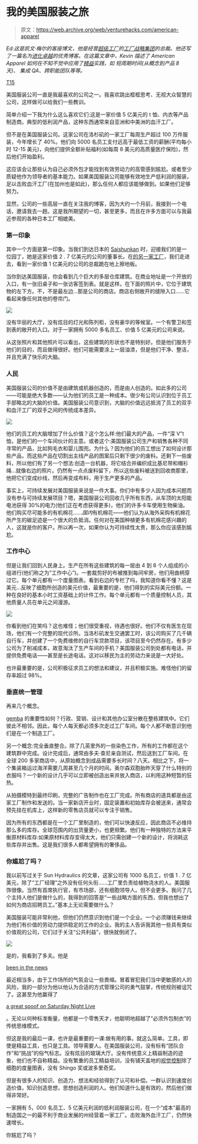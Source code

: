 # 我的美国服装之旅

> 原文：<https://web.archive.org/web/venturehacks.com/american-apparel>

*Ed:这是凯文·梅尔的客座博文，他是经营[超级工厂](https://web.archive.org/web/20221128034448/http://www.superfactory.com/)的[工厂战略集团](https://web.archive.org/web/20221128034448/http://www.factorystrategies.com/)的总裁。他还写了一篇名为[进化卓越](https://web.archive.org/web/20221128034448/http://www.evolvingexcellence.com/)的优秀博客。在这篇文章中，Kevin 描述了 American Apparel 如何在不知不觉中应用了[精益](/web/20221128034448/https://venturehacks.com/archives#lean)实践，如* *短周期时间(从概念到产品 8 天)、* *集成 QA、跨职能团队等等。*

[T15](https://web.archive.org/web/20221128034448/http://americanapparel.net/)

美国服装公司一直是我最喜欢的公司之一。我喜欢跳出框框思考、无视大众智慧的公司，这样做可以给我们一些教训。

简单介绍一下我为什么这么喜欢它们:这是一家价值 5 亿美元的 t 恤、内衣等产品制造商。典型的低利润产品，这种东西通常来自亚洲和中美洲的血汗工厂。

但不是在美国服装公司。这家公司在洛杉矶的一家工厂每周生产超过 100 万件服装，今年增长了 40%。他们向 5000 名员工支付远高于最低工资的薪酬(平均每小时 12-15 美元)，向他们提供全额补贴福利(如每周 8 美元的高质量医疗保险)，然后他们开始盈利。

这应该会让那些认为自己必须外包才能找到有效劳动力的高管感到尴尬。或者至少质疑他作为领导者的基本能力。如果美国服装公司能够有效地生产低利润的服装，足以击败血汗工厂(在加州也是如此)，那么任何人都应该能够做到。如果他们足够努力。

显然，公司的一些高层一直在关注我的博客，因为大约一个月前，我接到一个电话，邀请我去一趟。这是我所期望的一切，甚至更多，而且在许多方面可以与我最近参观的各种日本工厂相媲美。

### 第一印象

其中一个方面是第一印象。当我们到达日本的 [Saishunkan](https://web.archive.org/web/20221128034448/http://www.evolvingexcellence.com/blog/2008/10/jke-day-2-saishunken-cosmetics---customer-care-trumps-a-factory.html) 时，迎接我们的是一位园丁，她是这家价值 2 . 7 亿美元的公司的董事长。在[的另一家工厂](https://web.archive.org/web/20221128034448/http://www.evolvingexcellence.com/blog/2008/10/jke-day-3-hoks---3s-gone-wild.html)，我们走进去，看到一家价值 1 亿美元的公司的总裁跪在地上擦地板。

当你到达美国服装，你会看到几个巨大的多层仓库建筑。在商业地址是一个开放的入口，有一张旧桌子和一张访客签到表。就是这样。在下面的照片中，它位于建筑物的左下方。不，不是最左边…那是公司的商店。商店右侧敞开的缝隙入口……它看起来像任何其他的卷帘门。

![](img/e5670edffb72dc651b7ae964f91f662c.png)

没有华丽的大厅，没有炫目的灯光和陈列柜，没有豪华的等候室。一个有警卫和签到表的敞开的入口。对于一家拥有 5000 多名员工、价值 5 亿美元的公司来说。

从这张照片和其他照片可以看出，这些建筑的形状也不是特别好。但是他们服务于他们的目的，而且做得很好。他们可能需要涂上一层油漆，但是他们干净、整洁，并且充满了快乐的大脑。

### 人民

美国服装公司的价值不是由建筑或机器创造的，而是由人创造的。如此多的公司——可能是绝大多数——认为他们的员工是一种成本。很少有公司认识到位于员工手部略北的大脑的价值。美国服装公司意识到，大脑的价值远远抵消了员工的双手和血汗工厂的双手之间的传统成本差异。

![](img/ade0a260bab663feeb2cd2d1dd381c93.png)

他们的员工的大脑增加了什么价值？这个怎么样:他们最大的产品，一件“深 V”t 恤，是他们的一个车间伙计的主意。或者这个:美国服装公司生产和销售各种不同寻常的产品，比如狗毛衣和婴儿围兜。为什么？因为他们的员工想出了如何设计那些产品，而这些产品在切割出主线产品的图案后只剩下很少的废料。还剩下一些废料，所以他们有了另一个想法:创造一台机器，将它结合并编织成比基尼带和帽衫绳…就像右边的照片。仍然有一点点废料留下，所以这些废料被送到回收商那里，他把它们变成纱线，然后再变成布料，用于生产更多的产品。

事实上，可持续发展对美国服装来说是一件大事。你们中有多少人因为成本问题而没有参与可持续发展项目？嗯，美国服装公司回收几乎所有东西，从车顶的太阳能电池获得 30%的电力(他们正在考虑获得更多)，他们的许多卡车使用生物柴油。他们购买尽可能多的有机棉花……*国内*有机棉花——他们认为从海外采购有机棉花所产生的碳足迹是一个很大的负抵消。任何对在美国种植更多有机棉花感兴趣的人，这就是你的客户。所以再一次，如果你认为可持续性太贵，那么你应该感到尴尬。

### 工作中心

但是让我们回到人民身上。生产在所有这些建筑的每一层由 4 到 8 个人组成的小组进行(他们称之为“工作中心”)。一套裁剪好的布被推到每间牢房，他们用曲柄穿过它。每个单元都有一个度量图表。看到右边的专栏了吗，我知道你看不懂？这是美元…反映了细胞所创造的美元价值，最重要的是，他们得到的实际美元份额。一种在良好的基本小时工资基础上的计件工作。每个单元都有一个质量控制人员，其他质量人员在单元之间漫游。

![](img/f3ced52362daeb1ab24d097e6fe776f9.png)

你看到他们在笑吗？这也难怪；他们很受重视，待遇也很好。他们不仅有医生在现场，他们有一个完整的现代诊所。当洛杉矶发生交通罢工时，该公司购买了几千辆自行车，并创建了一个免费维修的自行车贷款项目，该项目至今仍然存在。有多少公司为了削减成本，故意淘汰了生产车间的手机？美国服装公司到处都有电话，并提供免费电话——甚至是长途电话。这对以移民为主的劳动力来说是一大好处。

也许最重要的是，公司积极征求员工的想法和建议，并且积极实施。难怪他们的留存率超过 98%。

### 垂直统一管理

再来几个概念。

[gemba](https://web.archive.org/web/20221128034448/http://en.wikipedia.org/wiki/Gemba) 的重要性如何？行政、营销、设计和其他办公室分散在整栋建筑中。它们彼此不相邻。因此，每个人每天都必须多次走过工厂车间。每个人都不断意识到他们是在一个制造工厂。

另一个概念:完全垂直整合。除了几英里外的一些染色工作，所有的工作都在这个建筑群中完成。设计完成后，通常由多夫·查尼亲自测试，然后送到工厂车间。在全球 200 多家商店中，从原始概念到成品需要多长时间？八天。相比之下，将一个集装箱运过海洋需要几周甚至几个月的时间。奥尔森双胞胎昨天穿了什么特别的衣服吗？一个新的设计几乎可以立即被创造出来并放入商店，以利用这种短暂的狂热。

从拍摄模特到最终印刷，完整的广告制作也在工厂完成。所有商店的道具都是由这家工厂制作和发送的。当一家新店开业时，固定装置和初始库存会被送来，通常会预先挂在机库上，这样新的零售店员就可以专注于销售。

因为所有的东西都是在一个工厂里制造的，他们可以快速反应，因此商店不必维持那么多的库存。全球范围内的出货量更小，也更频繁。他们有一种独特的方法来平衡原材料库存:如果原材料库存变得太大，他们只需创建一个新的设计，将消耗这些库存并出售。这是我们很多人都希望拥有的奢侈品。

### 你尴尬了吗？

我以前写过关于 Sun Hydraulics 的文章，这家公司有 1000 名员工，价值 1 . 7 亿美元，除了“工厂经理”之外没有任何头衔……工厂里负责给植物浇水的人。美国服饰很像。当然有首席执行官，有市场部，还有细胞领导人。但不会更多。我问了几个主持人他们是做什么的，我得到的回答是“一些战略方面的东西，但我也想出了如何为商店招聘员工。”基本上无论需要做什么？

美国服装可能非常利他，但他们仍然意识到他们是一个企业。一个必须赚钱来继续为他们有价值的劳动力提供稳定的工作的企业。我的主人告诉我其他一些具有类似价值观的公司，它们过于关注“公共利益”，很快就倒闭了。

![](img/a7f5ff42858b775e83b930d8fd767ff2.png)

是的，我看到了多夫。他是

[been in the news](https://web.archive.org/web/20221128034448/http://www.forbes.com/2008/11/13/american-apparel-retail-markets-face-cx_ra_1112marketsautofacescan02.html?partner=yahootix)

最近相当多，由于工作场所的气氛会让一些畏缩。冒着冒犯我们当中更敏感的人的风险，我的一部分为他以他认为合适的方式管理公司的勇气鼓掌，传统规则被诅咒了。这甚至为他赢得了

[a great spoof on Saturday Night Live](https://web.archive.org/web/20221128034448/http://www.gigglesugar.com/2062905)

。无论以何种标准衡量，他都是一个零售天才，他聪明地超越了“必须外包制衣”的传统思维模式。

但这是我的最后一课，也许是最重要的一课:做有用的事。就这么简单。工具，即使是精益工具，也只是工具。领导需要人。在美国服装公司，没有标有“团队合作”和“挑战”的俗气标志。没有炫目的玻璃大厅。没有传统意义上精益制造的迹象，他们也不自称精益。没有繁重的员工精益培训，没有铺天盖地的[视觉控制](https://web.archive.org/web/20221128034448/http://en.wikipedia.org/wiki/Visual_Control)除了细胞的度量图表，没有 Shingo 奖或波多里奇奖。

但是有很多人的知识、创造力、想法和经验得到了认可和补偿。一群认识到速度创造价值，知识创造思想，思想创造利润的人。他们知道什么是有效的，然后他们做得非常好。

一家拥有 5，000 名员工、5 亿美元利润的低利润服装公司，在一个“成本”最高的制造国之一的最不利于商业发展的州经营着一家工厂。击败海外血汗工厂，仍然快速增长。

你尴尬了吗？